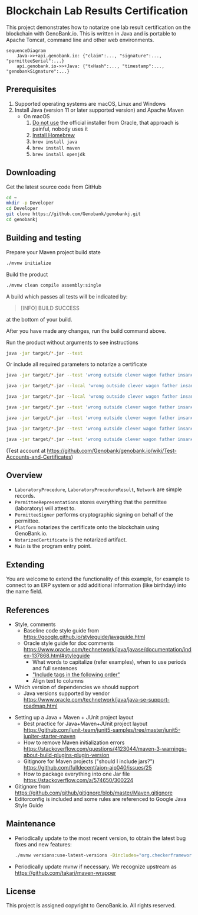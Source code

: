 # Blockchain Lab Results Certification

This project demonstrates how to notarize one lab result certification on the blockchain with GenoBank.io. This is written in Java and is portable to Apache Tomcat, command line and other web environments.

```mermaid
sequenceDiagram
    Java->>+api.genobank.io: {"claim":..., "signature":..., "permitteeSerial":...}
    api.genobank.io->>+Java: {"txHash":..., "timestamp":..., "genobankSignature":...}
```



## Prerequisites

1. Supported operating systems are macOS, Linux and Windows
2. Install Java (version 11 or later supported version) and Apache Maven
   - On macOS
     1. [Do not use](https://stackoverflow.com/a/28635465/300224) the official installer from Oracle, that approach is painful, nobody uses it
     2. [Install Homebrew](https://brew.sh)
     3. `brew install java`
     4. `brew install maven`
     5. `brew install openjdk`

## Downloading

Get the latest source code from GitHub

```sh
cd ~
mkdir -p Developer
cd Developer
git clone https://github.com/Genobank/genobankj.git
cd genobankj
```

## Building and testing

Prepare your Maven project build state

```sh
./mvnw initialize
```

Build the product

```sh
./mvnw clean compile assembly:single
```

A build which passes all tests will be indicated by:

> [INFO] BUILD SUCCESS

at the bottom of your build.

After you have made any changes, run the build command above.

Run the product without arguments to see instructions

```sh
java -jar target/*.jar --test
```

Or include all required parameters to notarize a certificate

```sh
java -jar target/*.jar --test 'wrong outside clever wagon father insane boy junk punch duck drift cupboard' 41 'Bob' '1234' '1' 'N' '' 1614069145429
```
<!-- Current command -->
```sh
java -jar target/*.jar --local 'wrong outside clever wagon father insane boy junk punch duck drift cupboard' 41 'LUIS SERGIO ORTEGA SOLARES' 150332505 '1' 'N' '1' 1650917610932 '{Pasaporte,LUIS SERGIO ORTEGA SOLARES,https://api.japso.com.mx/welty/api/public/fi/0e86f35b-487d-4bde-9412-90c71099abc7,150332505,1991-07-06}' '[{50,Primera Dosis,Astra Zeneca,NH0304,05/07/2021},{51,Segunda Dosis,Astra Zeneca,77761,10/09/2021}]' '{https://api.japso.com.mx/welty/api/public/ct/04168d10-778a-4f41-aeab-5b9fe592313c}'
```

<!-- New command -->
```sh
java -jar target/*.jar --local 'wrong outside clever wagon father insane boy junk punch duck drift cupboard' 41 'LUIS SERGIO ORTEGA SOLARES' 150332505 'PCR' '[{"Nombre": "Test test test","Identifacion": "1234567890 mx m 24","Clave_estudio": "1","Resultado": {"file": "","metodo": "RT-PCR Tiempo Real","antigeno": "POSITIVO","oxigenacion": "98","temperatura": "38","influenza-a-D": "POSITIVO","influenza-b-D": "POSITIVO","respiratorio-D": "POSITIVO"},"Metodo": "","Folio": "FMA-KLD-516","tiempo": 1654116966}]' '1' 1650917610932 '{Pasaporte,LUIS SERGIO ORTEGA SOLARES,https://api.japso.com.mx/welty/api/public/fi/0e86f35b-487d-4bde-9412-90c71099abc7,150332505,1991-07-06}' '[{50,Primera Dosis,Astra Zeneca,NH0304,05/07/2021},{51,Segunda Dosis,Astra Zeneca,77761,10/09/2021}]' '{https://api.japso.com.mx/welty/api/public/ct/04168d10-778a-4f41-aeab-5b9fe592313c}'
```

```sh
java -jar target/*.jar --test 'wrong outside clever wagon father insane boy junk punch duck drift cupboard' 41 'LUIS SERGIO ORTEGA SOLARES' 150332505 'PCR' '[{"Nombre": "Test test test","Identifacion": "1234567890 mx m 24","Clave_estudio": "1","Resultado": {"file": "","metodo": "RT-PCR Tiempo Real","antigeno": "POSITIVO","oxigenacion": "98","temperatura": "38","influenza-a-D": "POSITIVO","influenza-b-D": "POSITIVO","respiratorio-D": "POSITIVO"},"Metodo": "","Folio": "FMA-KLD-516","tiempo": 1654116966}]' '1' 1650917610932 '{Pasaporte,LUIS SERGIO ORTEGA SOLARES,https://api.japso.com.mx/welty/api/public/fi/0e86f35b-487d-4bde-9412-90c71099abc7,150332505,1991-07-06}' '' '{https://api.japso.com.mx/welty/api/public/ct/04168d10-778a-4f41-aeab-5b9fe592313c}'
```



```sh
java -jar target/*.jar --test 'wrong outside clever wagon father insane boy junk punch duck drift cupboard' 41 'LUIS SERGIO ORTEGA SOLARES' 150332505 'ANT' '[{"Nombre": "Test test test","Identifacion": "1234567890 mx m 24","Clave_estudio": "2","Resultado": {"metodo": "Inmunocromatografía / Nasofaríngeo","antigeno": "Negativo","oxigenacion": "98","temperatura": "38"},"Metodo": "","Folio": "FMA-KLD-516","tiempo": 1654116966}]' '1' 1650917610932 '{Pasaporte,LUIS SERGIO ORTEGA SOLARES,https://api.japso.com.mx/welty/api/public/fi/0e86f35b-487d-4bde-9412-90c71099abc7,150332505,1991-07-06}' '[{50,Primera Dosis,Astra Zeneca,NH0304,05/07/2021},{51,Segunda Dosis,Astra Zeneca,77761,10/09/2021}]' '{https://api.japso.com.mx/welty/api/public/ct/04168d10-778a-4f41-aeab-5b9fe592313c}'
```

```sh
java -jar target/*.jar --test 'wrong outside clever wagon father insane boy junk punch duck drift cupboard' 41 'LUIS SERGIO ORTEGA SOLARES' 150332505 'ANT' '[{"Nombre": "Test test test","Identifacion": "1234567890 mx m 24","Clave_estudio": "2","Resultado": {"metodo": "Inmunocromatografía / Nasofaríngeo","antigeno": "Negativo","oxigenacion": "98","temperatura": "38"},"Metodo": "","Folio": "FMA-KLD-516","tiempo": 1654116966}]' '1' 1650917610932 '{Pasaporte,LUIS SERGIO ORTEGA SOLARES,https://api.japso.com.mx/welty/api/public/fi/0e86f35b-487d-4bde-9412-90c71099abc7,150332505,1991-07-06}' '' '{https://api.japso.com.mx/welty/api/public/ct/04168d10-778a-4f41-aeab-5b9fe592313c}'
```



```sh
java -jar target/*.jar --test 'wrong outside clever wagon father insane boy junk punch duck drift cupboard' 41 'LUIS SERGIO ORTEGA SOLARES' 150332505 'HEPATITIS' '[{"Nombre": "Test test test","Identifacion": "1234567890 mx m 24","Clave_estudio": "3","Resultado": {"file": "resultados_microtec_editable-44.pdf","anti-e": "2.32","anti-anti": "0.05","anti-a-igm": "0.19","anti-b-igm": "0.01","antigeno-e": "<0.01","anti-contra": "23.70","anti-a-total": "6.00","anti-b-total": "0.19","anti-superficie": "0.26"},"Metodo": "","Folio": "FMA-KLD-516","tiempo": 1654120494}]' '1' 1650917610932 '{Pasaporte,LUIS SERGIO ORTEGA SOLARES,https://api.japso.com.mx/welty/api/public/fi/0e86f35b-487d-4bde-9412-90c71099abc7,150332505,1991-07-06}' '[{50,Primera Dosis,Astra Zeneca,NH0304,05/07/2021},{51,Segunda Dosis,Astra Zeneca,77761,10/09/2021}]' '{https://api.japso.com.mx/welty/api/public/ct/04168d10-778a-4f41-aeab-5b9fe592313c}'
```



(Test account at https://github.com/Genobank/genobank.io/wiki/Test-Accounts-and-Certificates)

## Overview

* `LaboratoryProcedure`, `LaboratoryProcedureResult`, `Network` are simple records.
* `PermitteeRepresentations` stores everything that the permittee (laboratory) will attest to.
* `PermitteeSigner` performs cryptographic signing on behalf of the permittee.
* `Platform` notarizes the certificate onto the blockchain using GenoBank.io.
* `NotarizedCertificate` is the notarized artifact.
* `Main` is the program entry point.

## Extending

You are welcome to extend the functionality of this example, for example to connect to an ERP system or add additional information (like birthday) into the name field.

## References

* Style, comments
  * Baseline code style guide from https://google.github.io/styleguide/javaguide.html
  * Oracle style guide for doc comments https://www.oracle.com/technetwork/java/javase/documentation/index-137868.html#styleguide
    * What words to capitalize (refer examples), when to use periods and full sentences
    * ["Include tags in the following order"](https://www.oracle.com/technetwork/java/javase/documentation/index-137868.html#orderoftags)
    * Align text to columns
* Which version of dependencies we should support
  * Java versions supported by vendor https://www.oracle.com/technetwork/java/java-se-support-roadmap.html

- Setting up a Java + Maven + JUnit project layout
  - Best practice for Java+Maven+JUnit project layout https://github.com/junit-team/junit5-samples/tree/master/junit5-jupiter-starter-maven
  - How to remove Maven initialization errors https://stackoverflow.com/questions/4123044/maven-3-warnings-about-build-plugins-plugin-version
  - Gitignore for Maven projects ("should I include jars?") https://github.com/fulldecent/aion-aip040/issues/25
  - How to package everything into one Jar file https://stackoverflow.com/a/574650/300224
- Gitignore from https://github.com/github/gitignore/blob/master/Maven.gitignore
- Editorconfig is included and some rules are referenced to Google Java Style Guide

## Maintenance

- Periodically update to the most recent version, to obtain the latest bug fixes and new features:

  ```sh
  ./mvnw versions:use-latest-versions -Dincludes="org.checkerframework:*"
  ```

  

* Periodically update mvnw if necessary. We recognize upstream as https://github.com/takari/maven-wrapper

## License

This project is assigned copyright to GenoBank.io. All rights reserved.
